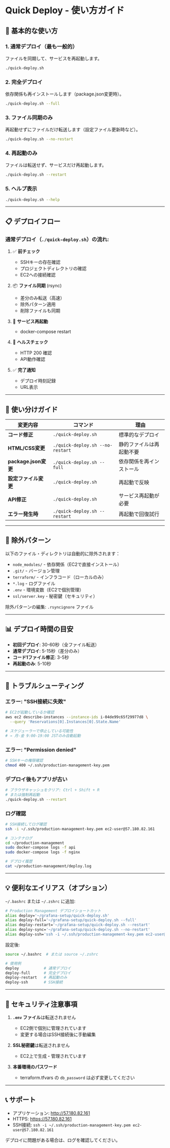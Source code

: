 # Quick Deploy - 使い方ガイド

## 🚀 基本的な使い方

### 1. 通常デプロイ（最も一般的）
ファイルを同期して、サービスを再起動します。
```bash
./quick-deploy.sh
```

### 2. 完全デプロイ
依存関係も再インストールします（package.json変更時）。
```bash
./quick-deploy.sh --full
```

### 3. ファイル同期のみ
再起動せずにファイルだけ転送します（設定ファイル更新時など）。
```bash
./quick-deploy.sh --no-restart
```

### 4. 再起動のみ
ファイルは転送せず、サービスだけ再起動します。
```bash
./quick-deploy.sh --restart
```

### 5. ヘルプ表示
```bash
./quick-deploy.sh --help
```

---

## 📋 デプロイフロー

### 通常デプロイ（`./quick-deploy.sh`）の流れ:

1. ✅ **前チェック**
   - SSHキーの存在確認
   - プロジェクトディレクトリの確認
   - EC2への接続確認

2. 📦 **ファイル同期** (rsync)
   - 差分のみ転送（高速）
   - 除外パターン適用
   - 削除ファイルも同期

3. 🔄 **サービス再起動**
   - docker-compose restart

4. 🏥 **ヘルスチェック**
   - HTTP 200 確認
   - API動作確認

5. ✅ **完了通知**
   - デプロイ時刻記録
   - URL表示

---

## 🎯 使い分けガイド

| 変更内容 | コマンド | 理由 |
|---------|---------|------|
| **コード修正** | `./quick-deploy.sh` | 標準的なデプロイ |
| **HTML/CSS変更** | `./quick-deploy.sh --no-restart` | 静的ファイルは再起動不要 |
| **package.json変更** | `./quick-deploy.sh --full` | 依存関係を再インストール |
| **設定ファイル変更** | `./quick-deploy.sh` | 再起動で反映 |
| **API修正** | `./quick-deploy.sh` | サービス再起動が必要 |
| **エラー発生時** | `./quick-deploy.sh --restart` | 再起動で回復試行 |

---

## 🔧 除外パターン

以下のファイル・ディレクトリは自動的に除外されます：

- `node_modules/` - 依存関係（EC2で直接インストール）
- `.git/` - バージョン管理
- `terraform/` - インフラコード（ローカルのみ）
- `*.log` - ログファイル
- `.env` - 環境変数（EC2で個別管理）
- `ssl/server.key` - 秘密鍵（セキュリティ）

除外パターンの編集: `.rsyncignore` ファイル

---

## 📊 デプロイ時間の目安

- **初回デプロイ**: 30-60秒（全ファイル転送）
- **通常デプロイ**: 5-15秒（差分のみ）
- **コード1ファイル修正**: 3-5秒
- **再起動のみ**: 5-10秒

---

## 🐛 トラブルシューティング

### エラー: "SSH接続に失敗"
```bash
# EC2が起動しているか確認
aws ec2 describe-instances --instance-ids i-04de99c65f29977d8 \
  --query 'Reservations[0].Instances[0].State.Name'

# スケジューラーで停止している可能性
# → 月-金 9:00-19:00 JSTのみ自動起動
```

### エラー: "Permission denied"
```bash
# SSHキーの権限確認
chmod 400 ~/.ssh/production-management-key.pem
```

### デプロイ後もアプリが古い
```bash
# ブラウザキャッシュをクリア: Ctrl + Shift + R
# または強制再起動
./quick-deploy.sh --restart
```

### ログ確認
```bash
# SSH接続してログ確認
ssh -i ~/.ssh/production-management-key.pem ec2-user@57.180.82.161

# コンテナログ
cd ~/production-management
sudo docker-compose logs -f api
sudo docker-compose logs -f nginx

# デプロイ履歴
cat ~/production-management/deploy.log
```

---

## 💡 便利なエイリアス（オプション）

`~/.bashrc` または `~/.zshrc` に追加:

```bash
# Production Management デプロイショートカット
alias deploy='~/grafana-setup/quick-deploy.sh'
alias deploy-full='~/grafana-setup/quick-deploy.sh --full'
alias deploy-restart='~/grafana-setup/quick-deploy.sh --restart'
alias deploy-sync='~/grafana-setup/quick-deploy.sh --no-restart'
alias deploy-ssh='ssh -i ~/.ssh/production-management-key.pem ec2-user@57.180.82.161'
```

設定後:
```bash
source ~/.bashrc  # または source ~/.zshrc

# 使用例
deploy           # 通常デプロイ
deploy-full      # 完全デプロイ
deploy-restart   # 再起動のみ
deploy-ssh       # SSH接続
```

---

## 🔐 セキュリティ注意事項

1. **`.env` ファイル**は転送されません
   - EC2側で個別に管理されています
   - 変更する場合はSSH接続後に手動編集

2. **SSL秘密鍵**は転送されません
   - EC2上で生成・管理されています

3. **本番環境のパスワード**
   - terraform.tfvars の `db_password` は必ず変更してください

---

## 📞 サポート

- アプリケーション: http://57.180.82.161
- HTTPS: https://57.180.82.161
- SSH接続: `ssh -i ~/.ssh/production-management-key.pem ec2-user@57.180.82.161`

デプロイに問題がある場合は、ログを確認してください。
